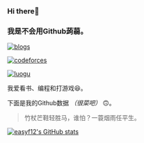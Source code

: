 ### Hi there👋
### 我是不会用Github蒟蒻。

[![blogs](https://img.shields.io/badge/blogs-hexo&gridea&luogu-red.svg?style=for-the-badge&logo=blogger)](https://easyf12.github.io/website)

[![codeforces](https://img.shields.io/badge/codeforces-easyf12-blue.svg?style=for-the-badge&logo=codeforces)](https://codeforces.com/profile/easyf12)

[![luogu](https://img.shields.io/badge/luogu-level_5-g.svg?style=for-the-badge&logo=codeclimate)](https://www.luogu.com.cn/user/109369)

我爱看书、编程和打游戏😆。

下面是我的Github数据 *（很菜吧）* 🙃。

> 竹杖芒鞋轻胜马，谁怕？一蓑烟雨任平生。

[![easyf12's GitHub stats](https://github-readme-stats.vercel.app/api?username=easyf12&show_icons=true&theme=cobalt)](https://github.com/easyf12)
